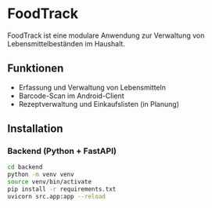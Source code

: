 # FoodTrack

FoodTrack ist eine modulare Anwendung zur Verwaltung von Lebensmittelbeständen im Haushalt.

## Funktionen
- Erfassung und Verwaltung von Lebensmitteln
- Barcode-Scan im Android-Client
- Rezeptverwaltung und Einkaufslisten (in Planung)

## Installation

### Backend (Python + FastAPI)
```bash
cd backend
python -m venv venv
source venv/bin/activate
pip install -r requirements.txt
uvicorn src.app:app --reload